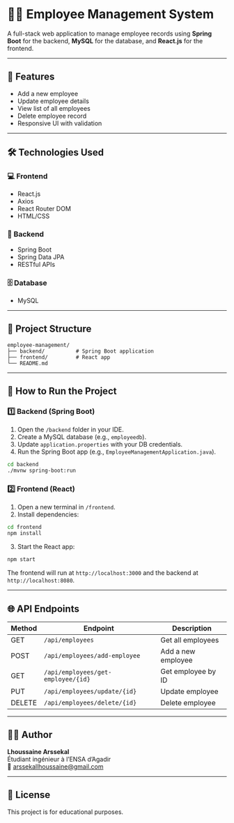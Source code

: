 # 👩‍💼 Employee Management System

A full-stack web application to manage employee records using **Spring Boot** for the backend, **MySQL** for the database, and **React.js** for the frontend.

---

## 📌 Features

- Add a new employee
- Update employee details
- View list of all employees
- Delete employee record
- Responsive UI with validation

---

## 🛠️ Technologies Used

### 💻 Frontend
- React.js
- Axios
- React Router DOM
- HTML/CSS

### 🔧 Backend
- Spring Boot
- Spring Data JPA
- RESTful APIs

### 🗄️ Database
- MySQL

---

## 📂 Project Structure

```
employee-management/
├── backend/          # Spring Boot application
├── frontend/         # React app
└── README.md
```

---

## 🚀 How to Run the Project

### 1️⃣ Backend (Spring Boot)

1. Open the `/backend` folder in your IDE.
2. Create a MySQL database (e.g., `employeedb`).
3. Update `application.properties` with your DB credentials.
4. Run the Spring Boot app (e.g., `EmployeeManagementApplication.java`).

```bash
cd backend
./mvnw spring-boot:run
```

### 2️⃣ Frontend (React)

1. Open a new terminal in `/frontend`.
2. Install dependencies:

```bash
cd frontend
npm install
```

3. Start the React app:

```bash
npm start
```

The frontend will run at `http://localhost:3000` and the backend at `http://localhost:8080`.

---

## 🌐 API Endpoints

| Method | Endpoint             | Description             |
|--------|----------------------|-------------------------|
| GET    | `/api/employees`     | Get all employees       |
| POST   | `/api/employees/add-employee`     | Add a new employee      |
| GET    | `/api/employees/get-employee/{id}`| Get employee by ID      |
| PUT    | `/api/employees/update/{id}`| Update employee         |
| DELETE | `/api/employees/delete/{id}`| Delete employee         |

---

## 👨‍💻 Author

**Lhoussaine Arssekal**  
Étudiant ingénieur à l’ENSA d’Agadir  
📧 arssekallhoussaine@gmail.com

---

## 📃 License

This project is for educational purposes.
